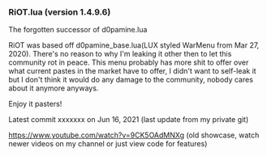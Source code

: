 ### RiOT.lua (version 1.4.9.6)
The forgotten successor of d0pamine.lua

RiOT was based off d0pamine_base.lua(LUX styled WarMenu from Mar 27, 2020). There's no reason to why I'm leaking it other then to let this community rot in peace.
This menu probably has more shit to offer over what current pastes in the market have to offer, I didn't want to self-leak it but I don't think it would do any damage to the community, nobody cares about it anymore anyways.

Enjoy it pasters!


Latest commit xxxxxxx on Jun 16, 2021 (last update from my private git)

https://www.youtube.com/watch?v=9CK5OAdMNXg (old showcase, watch newer videos on my channel or just view code for features)
